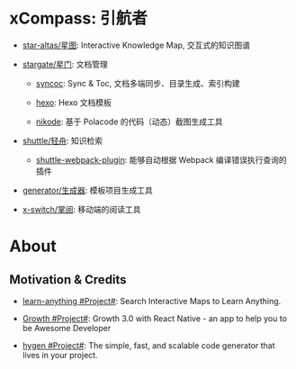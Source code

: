 # xCompass: 引航者

* [star-altas/星图](./star-altas): Interactive Knowledge Map, 交互式的知识图谱

* [stargate/星门](./stargate): 文档管理

  * [syncoc](./stargate/syncoc): Sync & Toc, 文档多端同步、目录生成、索引构建

  * [hexo](./stargate/hexo): Hexo 文档模板

  * [nikode](./stargate/nikode): 基于 Polacode 的代码（动态）截图生成工具

* [shuttle/轻舟](./shuttle): 知识检索

  * [shuttle-webpack-plugin](./shuttle/shuttle-webpack-plugin): 能够自动根据 Webpack 编译错误执行查询的插件

* [generator/生成器](./generator): 模板项目生成工具

* [x-switch/掌阅](./x-switch): 移动端的阅读工具

# About

## Motivation & Credits

* [learn-anything #Project#](https://github.com/learn-anything/learn-anything): Search Interactive Maps to Learn Anything.

* [Growth #Project#](https://github.com/phodal/growth): Growth 3.0 with React Native - an app to help you to be Awesome Developer

* [hygen #Project#](https://github.com/jondot/hygen): The simple, fast, and scalable code generator that lives in your project.

